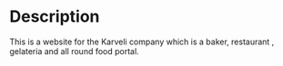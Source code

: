 # Description

This is a website for the Karveli company which is a baker, restaurant , gelateria and all round food portal.